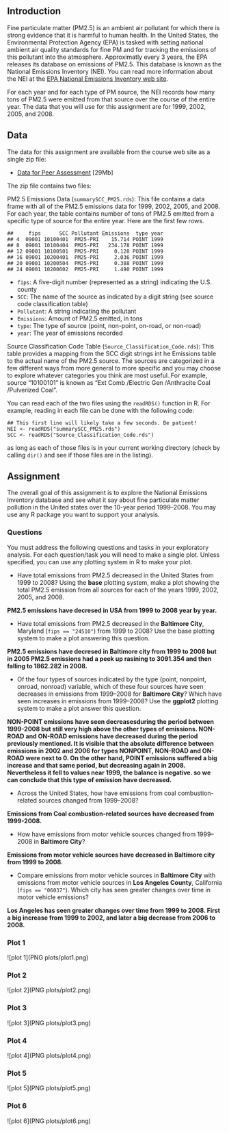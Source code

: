 ## Introduction

Fine particulate matter (PM2.5) is an ambient air pollutant for which there is strong evidence that it is harmful to human health. In the United States, the Environmental Protection Agency (EPA) is tasked with setting national ambient air quality standards for fine PM and for tracking the emissions of this pollutant into the atmosphere. Approximatly every 3 years, the EPA releases its database on emissions of PM2.5. This database is known as the National Emissions Inventory (NEI). You can read more information about the NEI at the [EPA National Emissions Inventory web site](http://www.epa.gov/ttn/chief/eiinformation.html).

For each year and for each type of PM source, the NEI records how many tons of PM2.5 were emitted from that source over the course of the entire year. The data that you will use for this assignment are for 1999, 2002, 2005, and 2008.

## Data

The data for this assignment are available from the course web site as a single zip file:

* [Data for Peer Assessment](https://d396qusza40orc.cloudfront.net/exdata%2Fdata%2FNEI_data.zip) [29Mb]

The zip file contains two files:

PM2.5 Emissions Data (`summarySCC_PM25.rds`): This file contains a data frame with all of the PM2.5 emissions data for 1999, 2002, 2005, and 2008. For each year, the table contains number of tons of PM2.5 emitted from a specific type of source for the entire year. Here are the first few rows.

```
##     fips      SCC Pollutant Emissions  type year
## 4  09001 10100401  PM25-PRI    15.714 POINT 1999
## 8  09001 10100404  PM25-PRI   234.178 POINT 1999
## 12 09001 10100501  PM25-PRI     0.128 POINT 1999
## 16 09001 10200401  PM25-PRI     2.036 POINT 1999
## 20 09001 10200504  PM25-PRI     0.388 POINT 1999
## 24 09001 10200602  PM25-PRI     1.490 POINT 1999
```

* `fips`: A five-digit number (represented as a string) indicating the U.S. county
* `SCC`: The name of the source as indicated by a digit string (see source code classification table)
* `Pollutant`: A string indicating the pollutant
* `Emissions`: Amount of PM2.5 emitted, in tons
* `type`: The type of source (point, non-point, on-road, or non-road)
* `year`: The year of emissions recorded

Source Classification Code Table (`Source_Classification_Code.rds`): This table provides a mapping from the SCC digit strings int he Emissions table to the actual name of the PM2.5 source. The sources are categorized in a few different ways from more general to more specific and you may choose to explore whatever categories you think are most useful. For example, source “10100101” is known as “Ext Comb /Electric Gen /Anthracite Coal /Pulverized Coal”.

You can read each of the two files using the `readRDS()` function in R. For example, reading in each file can be done with the following code:
```
## This first line will likely take a few seconds. Be patient!
NEI <- readRDS("summarySCC_PM25.rds")
SCC <- readRDS("Source_Classification_Code.rds")
```
as long as each of those files is in your current working directory (check by calling `dir()` and see if those files are in the listing).


## Assignment

The overall goal of this assignment is to explore the National Emissions Inventory database and see what it say about fine particulate matter pollution in the United states over the 10-year period 1999–2008. You may use any R package you want to support your analysis.

### Questions

You must address the following questions and tasks in your exploratory analysis. For each question/task you will need to make a single plot. Unless specified, you can use any plotting system in R to make your plot.

- Have total emissions from PM2.5 decreased in the United States from 1999 to 2008? Using the **base** plotting system, make a plot showing the total PM2.5 emission from all sources for each of the years 1999, 2002, 2005, and 2008.

**PM2.5 emissions have decresed in USA from 1999 to 2008 year by year.**

- Have total emissions from PM2.5 decreased in the **Baltimore City**, Maryland (`fips == "24510"`) from 1999 to 2008? Use the base plotting system to make a plot answering this question.

**PM2.5 emissions have decresed in Baltimore city from 1999 to 2008 but in 2005 PM2.5 emissions had a peek up rasining to 3091.354 and then falling to 1862.282 in 2008.**

- Of the four types of sources indicated by the type (point, nonpoint, onroad, nonroad) variable, which of these four sources have seen decreases in emissions from 1999–2008 for **Baltimore City**? Which have seen increases in emissions from 1999–2008? Use the **ggplot2** plotting system to make a plot answer this question.

**NON-POINT emissions have seen decreasesduring the period between 1999-2008 but still very high above the other types of emissions. NON-ROAD and ON-ROAD emissions have decreased during the period previously mentioned. It is visible that the absolute difference between emissions in 2002 and 2006 for types NONPOINT, NON-ROAD and ON-ROAD were next to 0. On the other hand, POINT emissions suffered a big increase and that same period, but decreasing again in 2008. Nevertheless it fell to values near 1999, the balance is negative. so we can conclude that this type of emission have decreased.**

- Across the United States, how have emissions from coal combustion-related sources changed from 1999–2008?

**Emissions from Coal combustion-related sources have decreased from 1999-2008.**

- How have emissions from motor vehicle sources changed from 1999–2008 in **Baltimore City**?

**Emissions from motor vehicle sources have decreased in Baltimore city from 1999 to 2008.**

- Compare emissions from motor vehicle sources in **Baltimore City** with emissions from motor vehicle sources in **Los Angeles County**, California (`fips == "06037"`). Which city has seen greater changes over time in motor vehicle emissions?

**Los Angeles has seen greater changes over time from 1999 to 2008. First a big increase from 1999 to 2002, and later a big decrease from 2006 to 2008.**

### Plot 1

![plot 1](PNG plots/plot1.png) 


### Plot 2

![plot 2](PNG plots/plot2.png) 

### Plot 3

![plot 3](PNG plots/plot3.png) 

### Plot 4

![plot 4](PNG plots/plot4.png) 

### Plot 5

![plot 5](PNG plots/plot5.png) 

### Plot 6

![plot 6](PNG plots/plot6.png) 
